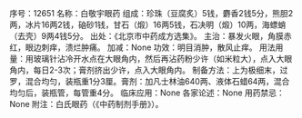 序号：12651
名称：白敬宇眼药
组成：珍珠（豆腐炙）5钱，麝香2钱5分，熊胆2两，冰片16两2钱，硇砂1钱，甘石（煅）16两5钱，石决明（煅）10两，海螵蛸（去壳）9两4钱5分。
出处：《北京市中药成方选集》。
主治：暴发火眼，角膜赤红，眼边刺痒，溃烂肿痛。
加减：None
功效：明目消肿，散风止痒。
用法用量：用玻璃针沾冷开水点在大眼角内，然后再沾药粉少许（如米粒大），点入大眼角内，每日2-3次；膏剂挤出少许，点入大眼角内。
制备方法：上为极细末，过罗，混合均匀，装瓶重1分3厘。膏剂：加凡士林油640两、液体石蜡64两，混合均匀后，装瓶管，每管重4分。
临床应用：None
各家论述：None
用药禁忌：None
附注：白氏眼药（《中药制剂手册》）。
